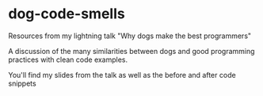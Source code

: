 # dog-code-smells
Resources from my lightning talk "Why dogs make the best  programmers"

A discussion of the many similarities between dogs and good programming practices with clean code examples.

You'll find my slides from the talk as well as the before and after code snippets

